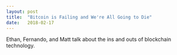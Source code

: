 ```yaml
---
layout: post
title:  "Bitcoin is Failing and We're All Going to Die"
date:   2018-02-17
---
```


Ethan, Fernando, and Matt talk about the ins and outs of blockchain technology.
